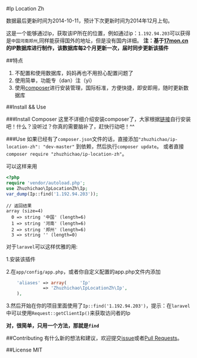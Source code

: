 #Ip Location Zh

数据最后更新时间为2014-10-11，预计下次更新时间为2014年12月上旬。

这是一个能够通过Ip，获取该IP所在的位置，例如通过ip：`1.192.94.203`可以获得是`中国河南郑州`,同样能获得国外的地址，但是没有国内详细。
**注：基于[17mon.cn](http://tool.17mon.cn/ipdb.html)的IP数据库进行制作，该数据库每2个月更新一次，届时同步更新该插件**

##特点

1. 不配置和使用数据库，妈妈再也不用担心配置问题了
2. 使用简单，功能专（dan）注（yi）
3. 使用[composer](https://getcomposer.org/)进行安装管理，国际标准，方便快捷，即安即用，随时更新数据库

##Install && Use

###Install Composer
这里不详细介绍安装composer了，大家根据[链接](https://getcomposer.org/)自行安装吧！什么？没听过？你真的需要脑补了，赶快行动吧！^^

###Use
如果已经有了`composer.json`文件的话，直接添加`"zhuzhichao/ip-location-zh": "dev-master"` 到依赖，然后执行`composer update`。
或者直接`composer require "zhuzhichao/ip-location-zh"`。

可以这样来用
```php
<?php 
require 'vendor/autoload.php';  
use Zhuzhichao\IpLocationZh\Ip;  
var_dump(Ip::find('1.192.94.203'));
```

```
// 返回结果
array (size=4)
  0 => string '中国' (length=6)
  1 => string '河南' (length=6)
  2 => string '郑州' (length=6)
  3 => string '' (length=0)
```

对于`laravel`可以这样优雅的用:

1.安装该插件

2.在`app/config/app.php`，或者你自定义配置的app.php文件内添加

```php
	'aliases' => array( 	'Ip'
	 		  => 'Zhuzhichao\IpLocationZh\Ip', 
	),
```

3.然后开始在你的项目里面使用了`Ip::find('1.192.94.203')`，提示：在`laravel`中可以使用`Request::getClientIp()`来获取访问者的Ip


**对，很简单，只用一个方法，那就是`find`**

##Contributing
有什么新的想法和建议，欢迎提交[issue](https://github.com/zhuzhichao/ip-location-zh/issues)或者[Pull Requests](https://github.com/zhuzhichao/ip-location-zh/pulls)。

##License
MIT

